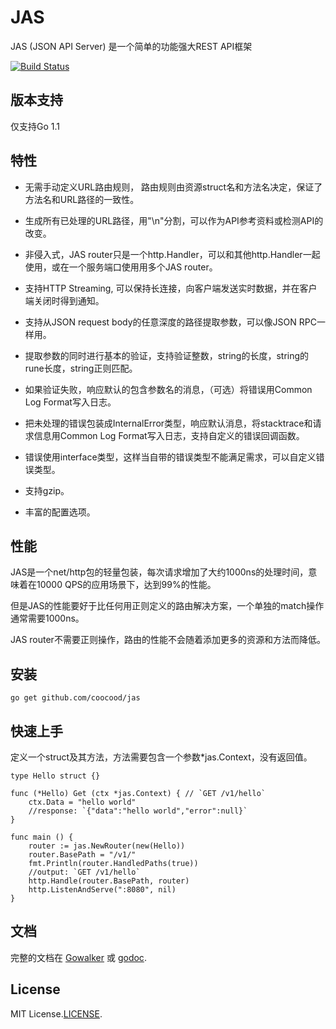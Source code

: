 JAS
===

JAS (JSON API Server) 是一个简单的功能强大REST API框架

[![Build Status](https://drone.io/github.com/coocood/jas/status.png)](https://drone.io/github.com/coocood/jas/latest)

## 版本支持

仅支持Go 1.1

## 特性

* 无需手动定义URL路由规则， 路由规则由资源struct名和方法名决定，保证了方法名和URL路径的一致性。

* 生成所有已处理的URL路径，用"\n"分割，可以作为API参考资料或检测API的改变。

* 非侵入式，JAS router只是一个http.Handler，可以和其他http.Handler一起使用，或在一个服务端口使用用多个JAS router。

* 支持HTTP Streaming, 可以保持长连接，向客户端发送实时数据，并在客户端关闭时得到通知。

* 支持从JSON request body的任意深度的路径提取参数，可以像JSON RPC一样用。

* 提取参数的同时进行基本的验证，支持验证整数，string的长度，string的rune长度，string正则匹配。

* 如果验证失败，响应默认的包含参数名的消息，（可选）将错误用Common Log Format写入日志。

* 把未处理的错误包装成InternalError类型，响应默认消息，将stacktrace和请求信息用Common Log Format写入日志，支持自定义的错误回调函数。

* 错误使用interface类型，这样当自带的错误类型不能满足需求，可以自定义错误类型。

* 支持gzip。

* 丰富的配置选项。

## 性能

JAS是一个net/http包的轻量包装，每次请求增加了大约1000ns的处理时间，意味着在10000 QPS的应用场景下，达到99%的性能。

但是JAS的性能要好于比任何用正则定义的路由解决方案，一个单独的match操作通常需要1000ns。

JAS router不需要正则操作，路由的性能不会随着添加更多的资源和方法而降低。

## 安装

    go get github.com/coocood/jas

## 快速上手

定义一个struct及其方法，方法需要包含一个参数*jas.Context，没有返回值。

    type Hello struct {}

    func (*Hello) Get (ctx *jas.Context) { // `GET /v1/hello`
    	ctx.Data = "hello world"
    	//response: `{"data":"hello world","error":null}`
    }

    func main () {
        router := jas.NewRouter(new(Hello))
        router.BasePath = "/v1/"
        fmt.Println(router.HandledPaths(true))
        //output: `GET /v1/hello`
        http.Handle(router.BasePath, router)
        http.ListenAndServe(":8080", nil)
    }


## 文档

完整的文档在 [Gowalker](http://gowalker.org/github.com/coocood/jas) 或 [godoc](http://godoc.org/github.com/coocood/jas).

## License

MIT License.[LICENSE](https://github.com/coocood/jas/blob/master/LICENSE).